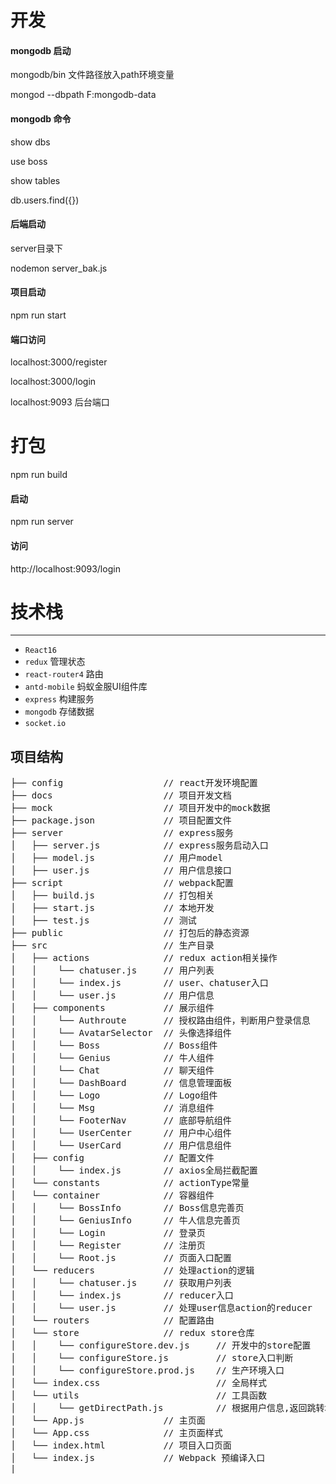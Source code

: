 # 开发

#### mongodb 启动
mongodb/bin 文件路径放入path环境变量

mongod --dbpath F:mongodb-data


#### mongodb 命令
show dbs   

use boss  

show tables  

db.users.find({})

#### 后端启动

server目录下

nodemon server_bak.js

#### 项目启动
npm run start 

#### 端口访问
localhost:3000/register

localhost:3000/login

localhost:9093  后台端口


# 打包

npm run build

#### 启动
npm run server

#### 访问
http://localhost:9093/login

# 技术栈
---

- `React16`
- `redux` 管理状态
- `react-router4` 路由
- `antd-mobile` 蚂蚁金服UI组件库
- `express` 构建服务
- `mongodb` 存储数据
- `socket.io` 

项目结构
---

<pre>
├── config                   // react开发环境配置
├── docs                     // 项目开发文档
├── mock                     // 项目开发中的mock数据
├── package.json             // 项目配置文件
├── server                   // express服务
│   ├── server.js            // express服务启动入口
│   ├── model.js             // 用户model
│   ├── user.js              // 用户信息接口
├── script                   // webpack配置
│   ├── build.js             // 打包相关
│   ├── start.js             // 本地开发
│   ├── test.js              // 测试
├── public                   // 打包后的静态资源
├── src                      // 生产目录
│   ├── actions              // redux action相关操作
│   │    └── chatuser.js     // 用户列表
│   │    └── index.js        // user、chatuser入口
│   │    └── user.js         // 用户信息
│   ├── components           // 展示组件
│   │    └── Authroute       // 授权路由组件，判断用户登录信息  
│   │    └── AvatarSelector  // 头像选择组件  
│   │    └── Boss            // Boss组件 
│   │    └── Genius          // 牛人组件  
│   │    └── Chat            // 聊天组件  
│   │    └── DashBoard       // 信息管理面板  
│   │    └── Logo            // Logo组件  
│   │    └── Msg             // 消息组件  
│   │    └── FooterNav       // 底部导航组件  
│   │    └── UserCenter      // 用户中心组件 
│   │    └── UserCard        // 用户信息组件  
│   ├── config               // 配置文件 
│   │    └── index.js        // axios全局拦截配置
│   └── constants            // actionType常量
│   └── container            // 容器组件
│   │    └── BossInfo        // Boss信息完善页 
│   │    └── GeniusInfo      // 牛人信息完善页
│   │    └── Login           // 登录页    
│   │    └── Register        // 注册页  
│   │    └── Root.js         // 页面入口配置    
│   └── reducers             // 处理action的逻辑
│   │    └── chatuser.js     // 获取用户列表 
│   │    └── index.js        // reducer入口
│   │    └── user.js         // 处理user信息action的reducer
│   └── routers              // 配置路由
│   └── store                // redux store仓库
│   │    └── configureStore.dev.js     // 开发中的store配置 
│   │    └── configureStore.js         // store入口判断
│   │    └── configureStore.prod.js    // 生产环境入口 
│   └── index.css                      // 全局样式
│   └── utils                          // 工具函数
│   │    └── getDirectPath.js          // 根据用户信息,返回跳转地址
│   └── App.js               // 主页面
│   └── App.css              // 主页面样式
│   └── index.html           // 项目入口页面
│   └── index.js             // Webpack 预编译入口
|__
</pre>
